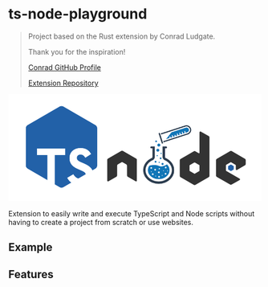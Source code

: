 # ts-node-playground
> Project based on the Rust extension by Conrad Ludgate. 
> 
> Thank you for the inspiration!
> 
> [Conrad GitHub Profile](https://github.com/conradludgate)
> 
> [Extension  Repository](https://github.com/conradludgate/vscode-rust-playground)

![TS-Node Playground](https://raw.githubusercontent.com/emrivero/vscode-ts-node-playground/master/images/logo.png)

Extension to easily write and execute TypeScript and Node scripts without having to create a project from scratch or use websites.

## Example

## Features
